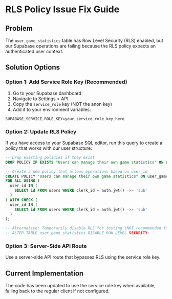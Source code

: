 # RLS Policy Issue Fix Guide

## Problem
The `user_game_statistics` table has Row Level Security (RLS) enabled, but our Supabase operations are failing because the RLS policy expects an authenticated user context.

## Solution Options

### Option 1: Add Service Role Key (Recommended)
1. Go to your Supabase dashboard
2. Navigate to Settings > API  
3. Copy the `service_role` key (NOT the anon key)
4. Add it to your environment variables:

```env
SUPABASE_SERVICE_ROLE_KEY=your_service_role_key_here
```

### Option 2: Update RLS Policy
If you have access to your Supabase SQL editor, run this query to create a policy that works with our user structure:

```sql
-- Drop existing policies if they exist
DROP POLICY IF EXISTS "Users can manage their own game statistics" ON user_game_statistics;

-- Create a new policy that allows operations based on user_id
CREATE POLICY "Users can manage their own game statistics" ON user_game_statistics
FOR ALL USING (
  user_id IN (
    SELECT id FROM users WHERE clerk_id = auth.jwt() ->> 'sub'
  )
) WITH CHECK (
  user_id IN (
    SELECT id FROM users WHERE clerk_id = auth.jwt() ->> 'sub'
  )
);

-- Alternative: Temporarily disable RLS for testing (NOT recommended for production)
-- ALTER TABLE user_game_statistics DISABLE ROW LEVEL SECURITY;
```

### Option 3: Server-Side API Route
Use a server-side API route that bypasses RLS using the service role key.

## Current Implementation
The code has been updated to use the service role key when available, falling back to the regular client if not configured.
